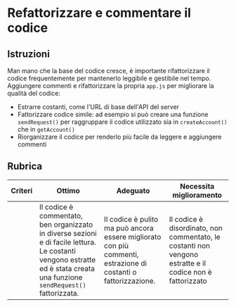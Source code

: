 # Refattorizzare e commentare il codice

## Istruzioni

Man mano che la base del codice cresce, è importante rifattorizzare il codice frequentemente per mantenerlo leggibile e gestibile nel tempo. Aggiungere commenti e rifattorizzare la propria `app.js` per migliorare la qualità del codice:

- Estrarre costanti, come l'URL di base dell'API del server
- Fattorizzare codice simile: ad esempio si può creare una funzione `sendRequest()` per raggruppare il codice utilizzato sia in `createAccount()` che in `getAccount()`
- Riorganizzare il codice per renderlo più facile da leggere e aggiungere commenti

## Rubrica

| Criteri | Ottimo                                                                                                                                                                    | Adeguato                                                                                                       | Necessita miglioramento                                                                                  |
| ------- | ------------------------------------------------------------------------------------------------------------------------------------------------------------------------- | -------------------------------------------------------------------------------------------------------------- | -------------------------------------------------------------------------------------------------------- |
|         | Il codice è commentato, ben organizzato in diverse sezioni e di facile lettura. Le costanti vengono estratte ed è stata creata una funzione `sendRequest()` fattorizzata. | Il codice è pulito ma può ancora essere migliorato con più commenti, estrazione di costanti o fattorizzazione. | Il codice è disordinato, non commentato, le costanti non vengono estratte e il codice non è fattorizzato |
